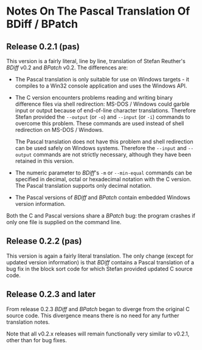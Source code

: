 # Notes On The Pascal Translation Of BDiff / BPatch

## Release 0.2.1 (pas)

This version is a fairly literal, line by line, translation of Stefan Reuther's _BDiff_ v0.2 and _BPatch_ v0.2. The differences are:

+ The Pascal translation is only suitable for use on Windows targets - it compiles to a Win32 console application and uses the Windows API.

+ The C version encounters problems reading and writing binary difference files via shell redirection: MS-DOS / Windows could garble input or output because of end-of-line character translations. Therefore Stefan provided the `--output` (or `-o`) and `--input` (or `-i`) commands to overcome this problem. These commands are used instead of shell redirection on MS-DOS / Windows.

  The Pascal translation does not have this problem and shell redirection can be used safely on Windows systems. Therefore the `--input` and `--output` commands are not strictly necessary, although they have been retained in this version.

+ The numeric parameter to _BDiff_'s `-m` or `--min-equal` commands can be specified in decimal, octal or hexadecimal notation with the C version. The Pascal translation supports only decimal notation.

+ The Pascal versions of _BDiff_ and _BPatch_ contain embedded Windows version information.

Both the C and Pascal versions share a _BPatch_ bug: the program crashes if only one file is supplied on the command line.

## Release 0.2.2 (pas)

This version is again a fairly literal translation. The only change (except for updated version information) is that _BDiff_ contains a Pascal translation of a bug fix in the block sort code for which Stefan provided updated C source code.

## Release 0.2.3 and later

From release 0.2.3 _BDiff_ and _BPatch_ began to diverge from the original C source code. This divergence means there is no need for any further translation notes.

Note that all v0.2.x releases will remain functionally very similar to v0.2.1, other than for bug fixes.
